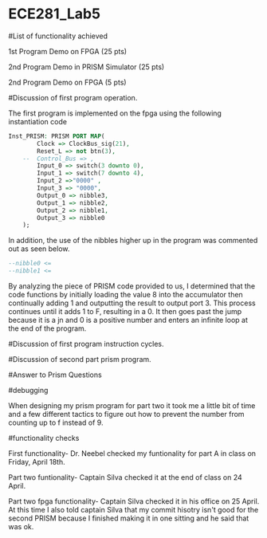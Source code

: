 ECE281_Lab5
===========
#List of functionality achieved

1st Program Demo on FPGA (25 pts)	

2nd Program Demo in PRISM Simulator  (25 pts)

2nd Program Demo on FPGA	(5 pts)


#Discussion of first program operation.

The first program is implemented on the fpga using the following instantiation code
```vhdl
Inst_PRISM: PRISM PORT MAP(
		Clock => ClockBus_sig(21),
		Reset_L => not btn(3),
	--	Control_Bus => ,
		Input_0 => switch(3 downto 0),
		Input_1 => switch(7 downto 4),
		Input_2 =>"0000" ,
		Input_3 => "0000",
		Output_0 => nibble3,
		Output_1 => nibble2,
		Output_2 => nibble1,
		Output_3 => nibble0
	);
```

In addition, the use of the nibbles higher up in the program was commented out as seen below.
```vhdl
--nibble0 <= 
--nibble1 <= 
```

By analyzing the piece of PRISM code provided to us, I determined that the code functions by initially loading the value 8 into the accumulator then continually adding 1 and outputting the result to output port 3. This process continues until it adds 1 to F, resulting in a 0. It then goes past the jump because it is a jn and 0 is a positive number and enters an infinite loop at the end of the program.

#Discussion of first program instruction cycles.

#Discussion of second part prism program.

#Answer to Prism Questions

#debugging

When designing my prism program for part two it took me a little bit of time and a few different tactics to figure out how to prevent the number from counting up to f instead of 9. 

#functionality checks

First functionality-
Dr. Neebel checked my funtionality for part A in class on Friday, April 18th. 

Part two funtionality-
Captain Silva checked it at the end of class on 24 April.

Part two fpga functionality-
Captain Silva checked it in his office on 25 April. At this time I also told captain Silva that my commit hisotry isn't good for the second PRISM because I finished making it in one sitting and he said that was ok. 
